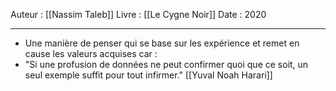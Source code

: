 Auteur : [[Nassim Taleb]]
Livre : [[Le Cygne Noir]]
Date : 2020
***

* Une manière de penser qui se base sur les expérience et remet en cause les valeurs acquises car :
* "Si une profusion de données ne peut confirmer quoi que ce soit, un seul exemple suffit pour tout infirmer." [[Yuval Noah Harari]]